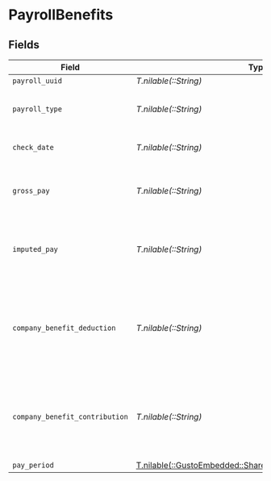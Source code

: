 # PayrollBenefits


## Fields

| Field                                                                                                         | Type                                                                                                          | Required                                                                                                      | Description                                                                                                   |
| ------------------------------------------------------------------------------------------------------------- | ------------------------------------------------------------------------------------------------------------- | ------------------------------------------------------------------------------------------------------------- | ------------------------------------------------------------------------------------------------------------- |
| `payroll_uuid`                                                                                                | *T.nilable(::String)*                                                                                         | :heavy_minus_sign:                                                                                            | N/A                                                                                                           |
| `payroll_type`                                                                                                | *T.nilable(::String)*                                                                                         | :heavy_minus_sign:                                                                                            | Whether it is regular or bonus payroll                                                                        |
| `check_date`                                                                                                  | *T.nilable(::String)*                                                                                         | :heavy_minus_sign:                                                                                            | Check date of this payroll.                                                                                   |
| `gross_pay`                                                                                                   | *T.nilable(::String)*                                                                                         | :heavy_minus_sign:                                                                                            | Gross pay for this employee on the payroll.                                                                   |
| `imputed_pay`                                                                                                 | *T.nilable(::String)*                                                                                         | :heavy_minus_sign:                                                                                            | Total imputed pay for this employee on the payroll.                                                           |
| `company_benefit_deduction`                                                                                   | *T.nilable(::String)*                                                                                         | :heavy_minus_sign:                                                                                            | The employee benefit deduction amount for this employee on the payroll.                                       |
| `company_benefit_contribution`                                                                                | *T.nilable(::String)*                                                                                         | :heavy_minus_sign:                                                                                            | The company contribution amount for this employee on the payroll.                                             |
| `pay_period`                                                                                                  | [T.nilable(::GustoEmbedded::Shared::BenefitSummaryPayPeriod)](../../models/shared/benefitsummarypayperiod.md) | :heavy_minus_sign:                                                                                            | N/A                                                                                                           |